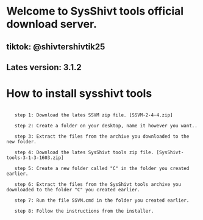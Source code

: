 # Welcome to SysShivt tools official download server.
## tiktok: @shivtershivtik25

## Lates version: 3.1.2

# How to install sysshivt tools
```

   step 1: Download the lates SSVM zip file. [SSVM-2-4-4.zip]
           
   step 2: Create a folder on your desktop, name it however you want..
   
   step 3: Extract the files from the archive you downloaded to the new folder.
   
   step 4: Download the lates SysShivt tools zip file. [SysShivt-tools-3-1-3-1603.zip]
   
   step 5: Create a new folder called "C" in the folder you created earlier.
   
   step 6: Extract the files from the SysShivt tools archive you downloaded to the folder "C" you created earlier.
   
   step 7: Run the file SSVM.cmd in the folder you created earlier.
   
   step 8: Follow the instructions from the installer.
```
